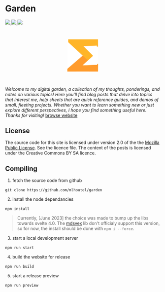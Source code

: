# Garden

<a href="https://github.com/mlhoutel/garden/blob/main/package.json" alt="Version">
  <img src="https://img.shields.io/github/package-json/v/mlhoutel/garden?style=flat-square&color=informational" />
</a>

<a href="https://github.com/mlhoutel/garden/search?l=svelte" alt="Language">
  <img src="https://img.shields.io/github/languages/top/mlhoutel/garden?style=flat-square&color=orange" />
</a>

<a href="https://github.com/mlhoutel/garden/blob/main/LICENSE/" alt="License">
  <img src="https://img.shields.io/github/license/mlhoutel/garden?style=flat-square&color=yellow" />
</a>

&nbsp;&nbsp;

<p align="center">
  <a href="https://mlhoutel.github.io/garden/"><img src="./static/logos/sumgrad.svg" width="100px" /></a>
</p>
  
&nbsp;&nbsp;

_Welcome to my digital garden, a collection of my thoughts, ponderings, and notes on various topics! Here you'll find blog posts that delve into topics that interest me, help sheets that are quick reference guides, and demos of small, fleeting projects. Whether you want to learn something new or just explore different perspectives, I hope you find something useful here. Thanks for visiting!_ [browse website](https://mlhoutel.github.io/garden/)

## License

The source code for this site is licensed under version 2.0 of the the [Mozilla Public License](./LICENSE.md). See the licence file. The content of the posts is licensed under the Creative Commons BY SA licence.

## Compiling

1. fetch the source code from github

```
git clone https://github.com/mlhoutel/garden
```

2. install the node dependancies

```
npm install
```

> Currently, [June 2023] the choice was made to bump up the libs towards svelte 4.0. The [mdsvex](https://github.com/pngwn/MDsveX) lib don't officialy support this version, so for now, the install should be done with `npm i --force`.

3. start a local development server

```
npm run start
```

4. build the website for release

```
npm run build
```

5. start a release preview

```
npm run preview
```
